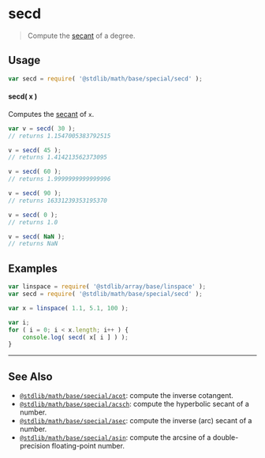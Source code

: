 <!--

@license Apache-2.0

Copyright (c) 2022 The Stdlib Authors.

Licensed under the Apache License, Version 2.0 (the "License");
you may not use this file except in compliance with the License.
You may obtain a copy of the License at

   http://www.apache.org/licenses/LICENSE-2.0

Unless required by applicable law or agreed to in writing, software
distributed under the License is distributed on an "AS IS" BASIS,
WITHOUT WARRANTIES OR CONDITIONS OF ANY KIND, either express or implied.
See the License for the specific language governing permissions and
limitations under the License.

-->

# secd

> Compute the [secant][secant] of a degree.

<section class="usage">

## Usage

```javascript
var secd = require( '@stdlib/math/base/special/secd' );
```

#### secd( x )

Computes the [secant][secant] of `x`.

```javascript
var v = secd( 30 );
// returns 1.1547005383792515

v = secd( 45 );
// returns 1.414213562373095

v = secd( 60 );
// returns 1.9999999999999996

v = secd( 90 );
// returns 16331239353195370

v = secd( 0 );
// returns 1.0

v = secd( NaN );
// returns NaN
```

</section>

<!-- /.usage -->

<section class="examples">

## Examples

<!-- eslint no-undef: "error" -->

```javascript
var linspace = require( '@stdlib/array/base/linspace' );
var secd = require( '@stdlib/math/base/special/secd' );

var x = linspace( 1.1, 5.1, 100 );

var i;
for ( i = 0; i < x.length; i++ ) {
    console.log( secd( x[ i ] ) );
}
```

</section>

<!-- /.examples -->

<!-- Section for related `stdlib` packages. Do not manually edit this section, as it is automatically populated. -->

<section class="related">

* * *

## See Also

-   <span class="package-name">[`@stdlib/math/base/special/acot`][@stdlib/math/base/special/acot]</span><span class="delimiter">: </span><span class="description">compute the inverse cotangent.</span>
-   <span class="package-name">[`@stdlib/math/base/special/acsch`][@stdlib/math/base/special/acsch]</span><span class="delimiter">: </span><span class="description">compute the hyperbolic secant of a number.</span>
-   <span class="package-name">[`@stdlib/math/base/special/asec`][@stdlib/math/base/special/asec]</span><span class="delimiter">: </span><span class="description">compute the inverse (arc) secant of a number.</span>
-   <span class="package-name">[`@stdlib/math/base/special/asin`][@stdlib/math/base/special/asin]</span><span class="delimiter">: </span><span class="description">compute the arcsine of a double-precision floating-point number.</span>

</section>

<!-- /.related -->

<!-- Section for all links. Make sure to keep an empty line after the `section` element and another before the `/section` close. -->

<section class="links">

[secant]: https://en.wikipedia.org/wiki/Inverse_trigonometric_functions

<!-- <related-links> -->

[@stdlib/math/base/special/acot]: https://github.com/stdlib-js/stdlib/tree/develop/lib/node_modules/%40stdlib/math/base/special/acot

[@stdlib/math/base/special/acsch]: https://github.com/stdlib-js/stdlib/tree/develop/lib/node_modules/%40stdlib/math/base/special/acsch

[@stdlib/math/base/special/asec]: https://github.com/stdlib-js/stdlib/tree/develop/lib/node_modules/%40stdlib/math/base/special/asec

[@stdlib/math/base/special/asin]: https://github.com/stdlib-js/stdlib/tree/develop/lib/node_modules/%40stdlib/math/base/special/asin

<!-- </related-links> -->

</section>

<!-- /.links -->
